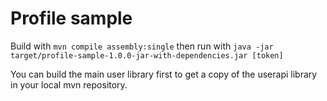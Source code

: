 # Profile sample

Build with `mvn compile assembly:single` then run with `java -jar target/profile-sample-1.0.0-jar-with-dependencies.jar [token]`

You can build the main user library first to get a copy of the userapi library
in your local mvn repository.
